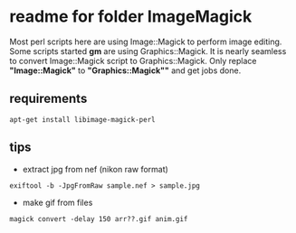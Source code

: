 # readme for folder ImageMagick

Most perl scripts here are using Image::Magick to perform image editing.
Some scripts started **gm** are using Graphics::Magick. It is nearly seamless to convert Image::Magick script to Graphics::Magick. Only replace __"Image::Magick"__ to __"Graphics::Magick""__ and get jobs done.

## requirements

```
apt-get install libimage-magick-perl
```

## tips

* extract jpg from nef (nikon raw format)

```exiftool -b -JpgFromRaw sample.nef > sample.jpg```

* make gif from files

```magick convert -delay 150 arr??.gif anim.gif```
